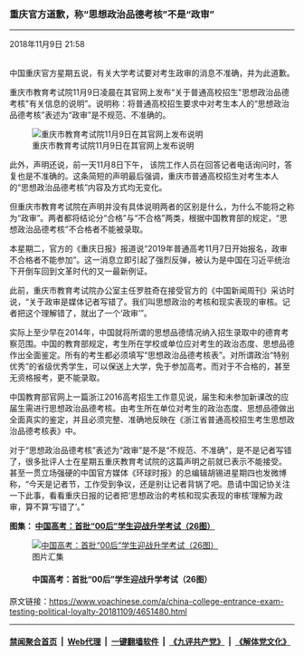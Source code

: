 ### 重庆官方道歉，称“思想政治品德考核”不是“政审” 
------------------------

<div class="published">
 <span class="date" title="中国时间">
  <time datetime="2018-11-09T21:58:44+08:00">
   2018年11月9日 21:58
  </time>
 </span>
</div>
<br/>
<div class="wsw">
 <p>
  中国重庆官方星期五说，有关大学考试要对考生政审的消息不准确，并为此道歉。
 </p>
 <p>
  重庆市教育考试院11月9日凌晨在其官网上发布“关于普通高校招生"思想政治品德考核"有关信息的说明”。说明称：将普通高校招生要求中对考生本人的“思想政治品德考核”表述为“政审”是不规范、不准确的。
 </p>
 <div class="wsw__embed">
  <figure class="media-image js-media-expand">
   <div class="img-wrap">
    <div class="thumb">
     <img alt="重庆市教育考试院11月9日在其官网上发布说明" src="https://gdb.voanews.com/65F167CA-A868-4C2A-A7FD-FD92B7EB1856_w250_r0_s.png"/>
    </div>
    <span class="ico ico-fullscreen ico--media-expand ico--rounded">
    </span>
   </div>
   <figcaption>
    <span class="caption">
     重庆市教育考试院11月9日在其官网上发布说明
    </span>
   </figcaption>
  </figure>
 </div>
 <p>
  此外，声明还说，前一天11月8日下午， 该院工作人员在回答记者电话询问时，答复也是不准确的。这条简短的声明最后强调，重庆市普通高校招生对考生本人的“思想政治品德考核”内容及方式均无变化。
 </p>
 <p>
  但重庆市教育考试院在声明并没有具体说明两者的区别是什么，为什么不能将之称为“政审”。两者都将结论分“合格”与“不合格”两类，根据中国教育部的规定，“思想政治品德考核”不合格者不能被录取。
 </p>
 <p>
  本星期二，官方的《重庆日报》报道说“2019年普通高考11月7日开始报名，政审不合格者不能参加”。这一消息立即引起了强烈反弹，被认为是中国在习近平统治下开倒车回到文革时代的又一最新例证。
 </p>
 <p>
  此前，重庆市教育考试院办公室主任罗胜奇在接受官方的《中国新闻周刊》采访时说，“关于政审是媒体记者写错了。我们叫思想政治的考核和现实表现的审核。记者把这个理解错了，就出了一个‘政审’”。
 </p>
 <p>
  实际上至少早在2014年，中国就将所谓的思想品德情况纳入招生录取中的德育考察范围。中国的教育部规定，考生所在学校或单位应对考生的政治态度、思想品德作出全面鉴定。所有的考生都必须填写“思想政治品德考核表”。对所谓政治“特别优秀”的省级优秀学生，可以保送上大学，免于参加高考。而对于不合格的，甚至无资格报考，更不能录取。
 </p>
 <p>
  中国教育部官网上一篇浙江2016高考招生工作意见说，届生和未参加新课改的应届生需进行思想政治品德考核。由考生所在单位对考生的政治态度、思想品德做出全面真实的鉴定，并且必须完整、准确地反映在《浙江省普通高校招生考生思想政治品德考核表》中。
 </p>
 <p>
  对于“思想政治品德考核”表述为“政审”是不是“不规范、不准确”，是不是记者写错了，很多批评人士在星期五重庆教育考试院的这篇声明之前就已表示不能接受。 甚至一贯立场强硬的中国官方媒体《环球时报》的总编辑胡锡进星期四也发微博称，“今天是记者节，工作受到争议，还是别让记者背锅了吧。恳请中国记协关注一下此事，看看重庆日报的记者把‘思想政治的考核和现实表现的审核’理解为政审，算不算‘写错了’。”
 </p>
 <p>
  <strong>
   图集：
   <a class="wsw__a" href="https://www.voachinese.com/a/4411889.html">
    <span class="title">
     中国高考：首批“00后”学生迎战升学考试（26图）
    </span>
   </a>
  </strong>
 </p>
 <div class="wsw__embed">
  <figure class="media-gallery-embed overlay-wrap js-media-expand" data-lbox-gallery="true" data-lbox-gallery-url="/a/4411889.html">
   <a href="https://www.voachinese.com/a/4411889.html" title="中国高考：首批“00后”学生迎战升学考试（26图）">
    <div class="img-wrap">
     <div class="thumb thumb16_9">
      <img alt="中国高考：首批“00后”学生迎战升学考试（26图）" src="https://gdb.voanews.com/9D1BDFC1-7C0C-4CE3-8786-778B91E6AE95_w250_r1_s.jpg"/>
     </div>
     <span class="ico ico-gallery ico--media-type ico--xl">
     </span>
     <span class="ico ico-gallery ico--media-expand ico--rounded">
     </span>
    </div>
   </a>
   <figcaption class="d-flex flex-wrap overlay-content">
    <span class="label label--media label--inverted m-l-sm">
     图片汇集
    </span>
    <h4 class="title title--media title--inverted m-l-sm">
     中国高考：首批“00后”学生迎战升学考试（26图）
    </h4>
   </figcaption>
   <div>
    <div data-lbox-gallery-item-src="https://gdb.voanews.com/9D1BDFC1-7C0C-4CE3-8786-778B91E6AE95_w1024_q10_s.jpg" data-lbox-gallery-item-title="2018年6月7日，中国大学入学考试第一天，中国浙江省杭州市的考生走出学校。2018年全国高考报名考生人数有975万人，比去年增加35万人。">
    </div>
    <div data-lbox-gallery-item-src="https://gdb.voanews.com/2019DE2D-1EE7-4800-A972-196436F412DA_w1024_q10_s.jpg" data-lbox-gallery-item-title="2018年6月7日，中国陕西省西安，一年一度的全国高考，工作人员监督各地考场。">
    </div>
    <div data-lbox-gallery-item-src="https://gdb.voanews.com/4D7158CA-4C37-435E-B3F2-AB1284B0DBD1_w1024_q10_s.jpg" data-lbox-gallery-item-title="2018年6月7日，中国东部山东省青岛，学生参加高考时，家人在校外等候。中国去年的高校录取率是81%，如果今年相同，就将录取将近790万学生。">
    </div>
    <div data-lbox-gallery-item-src="https://gdb.voanews.com/73E80A45-5EAD-40D1-BDD2-BE375D1EB03E_w1024_q10_s.jpg" data-lbox-gallery-item-title="2018年6月5日，中国高考之前，公交车穿越山区，把考生送到贵州省铜仁市参加高考。">
    </div>
    <div data-lbox-gallery-item-src="https://gdb.voanews.com/C534F9A2-AE83-432B-A7C9-7F974BCE5BC8_w1024_q10_s.jpg" data-lbox-gallery-item-title="2018年6月5日，中国辽宁省丹东市的学生聚集等待前往年度全国高考的场地，而他们的父母来送行。">
    </div>
    <div data-lbox-gallery-item-src="https://gdb.voanews.com/93671677-1CA9-4B09-9B9C-D4DE4B6F89B2_w1024_q10_s.jpg" data-lbox-gallery-item-title="2018年6月4日，中国广东省东莞市的一所高中，学生们为参加年度全国高考的人们表演。有些学校选择在6月4日举办这类活动。">
    </div>
    <div data-lbox-gallery-item-src="https://gdb.voanews.com/9F7339BE-4FE0-49A8-9CD9-F1771F3EC12B_w1024_q10_s.jpg" data-lbox-gallery-item-title="2018年5月23日，中国河北省邯郸一名高中生在&amp;ldquo;高考&amp;rdquo;前在高高的资料堆中复习功课。 中国的高考将于今年6月7日和6月8日举行。考生压力山大，复习资料也堆如小山。北京一位考生的家长告诉美国之音，他的孩子为准备高考，每天半夜12点才能睡觉。">
    </div>
    <div data-lbox-gallery-item-src="https://gdb.voanews.com/BEE9E60A-D02D-415C-B54B-8567D68DA3FD_w1024_q10_s.jpg" data-lbox-gallery-item-title="2018年5月23日，中国河北省邯郸的高中应届毕业生在年度&amp;ldquo;高考&amp;rdquo;前复习功课。他们的衬衫上印着的英文是&amp;ldquo;战斗的时候到了&amp;rdquo;。今年的考生主要是2000年出生的一批人，这是00后青年首次参加高考。">
    </div>
    <div data-lbox-gallery-item-src="https://gdb.voanews.com/12980F76-CBDA-49F0-80C0-906897A036D4_w1024_q10_s.jpg" data-lbox-gallery-item-title="在北京一所学校，保安人员使用金属探测器检查参加高考的学生（2015年6月7日）。2015年全国有900多万学生参加为期两天的考试，当年大学招生700万人。2018年， 武汉考生不能戴手表入场， 宁夏回族自治区禁止携带手机进入考场，否则不论是否开机，一律按作弊处理。 北京和吉林省在考场周边进行电磁监测，侦查疑似作弊信号。 前《中国青年报》&amp;ldquo;冰点&amp;rdquo;栏目主编李大同对美国之音说：&amp;ldquo;这种防范也是没有办法，因为中国目前能够想到的，唯一还能够保证一点公平的一种做法，就是人人都考试。你要是没有这一点，那就更乱套了。所以现在都是风行作弊，这是整个社会道德堤坝崩溃的表现。&amp;rdquo;">
    </div>
    <div data-lbox-gallery-item-src="https://gdb.voanews.com/33D488C3-75EA-4DE7-A01D-906471E9C3A9_w1024_q10_s.jpg" data-lbox-gallery-item-title="2018年6月3日，高考之前，中国河南省驻马店一所高中的毕业典礼上，学生打出的标语有“全村的希望”“青春张扬”“数我最强”。">
    </div>
    <div data-lbox-gallery-item-src="https://gdb.voanews.com/FEF86B7A-1362-4614-8655-A2FAA266835A_w1024_q10_s.jpg" data-lbox-gallery-item-title="2018年6月1日，中国高考之前，安徽省六安市学生放出孔明灯，期盼考试成功。">
    </div>
    <div data-lbox-gallery-item-src="https://gdb.voanews.com/A7CD839F-D394-4FE5-B1B2-2B716BDD4BF7_w1024_q10_s.jpg" data-lbox-gallery-item-title="2017年6月7日在北京举行的全国高考的第一天第一科考试后，考生走出学校。2017年全国共有940万名高中生参加为期两天的年度高考。为防止别人冒名顶替而代考，陕西和江西教育厅一般不允许高校学生在高考期间请假。江西还要求学校在高考开考半小时后用电话联系那些被批准请假离校或单独在外实习的学生，以发现疑似替考者。">
    </div>
    <div data-lbox-gallery-item-src="https://gdb.voanews.com/33C7256D-5AD0-4895-BDE7-559C646394E6_w1024_q10_s.jpg" data-lbox-gallery-item-title="2014年6月8日，北京一所高中外面，学生参加2014年中国&amp;ldquo;高考&amp;rdquo;后，各具情态。 中国每年的高考都会引发广泛的社会讨论，成为全国性话题。">
    </div>
    <div data-lbox-gallery-item-src="https://gdb.voanews.com/144F1CBC-7814-4665-88A6-D27A3064E705_w1024_q10_s.jpg" data-lbox-gallery-item-title="一位中国学生在在北京参加年度高考后，和等在场外的一位亲戚拥抱（2010年6月8日）。中国近年来每年约有1000万高中毕业生参加高考，争取进入理想的大学。">
    </div>
    <div data-lbox-gallery-item-src="https://gdb.voanews.com/F2DDB8E7-4042-4903-B82C-FB8823AABAF7_w1024_q10_s.jpg" data-lbox-gallery-item-title='2017年6月3日，在中国安徽省六安市大别山深处的毛坦厂镇，一位母亲在毛坦厂中学外面烧香祈祷，盼望孩子高考成功。可怜天下父母心。毛坦厂中学复读班被称为&amp;ldquo;&lt;a href="http://www.epochtimes.com/gb/tag/%E9%AB%98%E8%80%83.html"&gt;高考&lt;/a&gt;兵工厂&amp;rdquo; 中学。'>
    </div>
    <div data-lbox-gallery-item-src="https://gdb.voanews.com/0774623F-C031-462D-A81C-81715D1ADE6E_w1024_q10_s.jpg" data-lbox-gallery-item-title="2012年3月28日，江苏省南京市一所高中的学生听励志演讲时，跟着讲演者喊出&amp;ldquo;我必须上大学&amp;rdquo;和&amp;ldquo;爸爸妈妈我爱你&amp;rdquo;等口号。">
    </div>
    <div data-lbox-gallery-item-src="https://gdb.voanews.com/FC2CBA63-DF95-4A4D-99C6-059CC84A2372_w1024_q10_s.jpg" data-lbox-gallery-item-title="2018年2月26日在中国河北省衡水市第二中学，在年度性全国高考前100天，应届毕业生举行誓师大会。标语包括&amp;ldquo;幸福是奋斗出来的，高考百日，我们拼了！&amp;rdquo;&amp;ldquo;成功不等待佛系青年 高考只相信拼搏汗水&amp;rdquo;&amp;ldquo;清华北大等我来&amp;rdquo;&amp;ldquo;清华北大在我脚下，二中学霸无敌天下&amp;rdquo; 。">
    </div>
    <div data-lbox-gallery-item-src="https://gdb.voanews.com/C8D80017-3C6F-45E5-98CE-D12303B5E011_w1024_q10_s.jpg" data-lbox-gallery-item-title="北京大学校门口的行人（2016年7月27日）。北大和清华大学是不少高考学生的第一志愿高校。">
    </div>
    <div data-lbox-gallery-item-src="https://gdb.voanews.com/6A6BBF9A-8E39-44F7-88D7-7CE873E82CA4_w1024_q10_s.jpg" data-lbox-gallery-item-title="北京参加夏令营的孩子们等待参观北京大学（2016年7月27日）。北大和清华大学是不少高考学生的第一志愿高校。">
    </div>
    <div data-lbox-gallery-item-src="https://gdb.voanews.com/3B26FDDD-EC77-486D-B86A-C539D0F55554_w1024_q10_s.jpg" data-lbox-gallery-item-title="2018年2月26日在中国河北省衡水市的一所高中，在年度性全国高考前100天，应届毕业生举行誓师大会，有&amp;ldquo;努力百天，终身无憾&amp;rdquo;等横幅标语。中国网络上流传过的高考雷人标语包括&amp;ldquo;有来路，没退路，留退路，是绝路。&amp;rdquo;&amp;ldquo;拼一个秋冬春夏，赢一生无怨无悔。&amp;rdquo;">
    </div>
    <div data-lbox-gallery-item-src="https://gdb.voanews.com/8190F455-5F2A-4E21-A4F1-BFA5F767FFFB_w1024_q10_s.jpg" data-lbox-gallery-item-title="2018年2月26日在中国河北省衡水市的一所高中，在年度性全国高考前100天，应届毕业生举行誓师大会。">
    </div>
    <div data-lbox-gallery-item-src="https://gdb.voanews.com/9F39490A-07B2-4B43-838D-B75D5988349C_w1024_q10_s.jpg" data-lbox-gallery-item-title="2018年3月12日，在中国河南省安阳市的一所高中，年度性全国“高考”之前，学生参加宣誓大会。">
    </div>
    <div data-lbox-gallery-item-src="https://gdb.voanews.com/F5288267-1793-4B18-9B18-EC52FF81B077_w1024_q10_s.jpg" data-lbox-gallery-item-title="2018年3月12日，在中国河南省安阳市的一所高中，年度性全国“高考”之前，学生参加宣誓大会。">
    </div>
    <div data-lbox-gallery-item-src="https://gdb.voanews.com/5EDA6351-DAC5-4960-823B-8A1004FEE19D_w1024_q10_s.jpg" data-lbox-gallery-item-title="2018年3月12日，北京一所学校外面，青少年走过宣传牌，牌上写着中英文口号&amp;ldquo;点亮中国梦 知识改变命运 付出收获财富&amp;rdquo;。对于很多中国青年来说，高考是&amp;ldquo;知识改变命运 付出收获财富&amp;rdquo;的重要一环。">
    </div>
    <div data-lbox-gallery-item-src="https://gdb.voanews.com/D4D456ED-6EF8-4459-90AF-7F50B93FCA0B_w1024_q10_s.jpg" data-lbox-gallery-item-title="2006年6月12日，英国理论物理学家，数学家史蒂芬霍金抵达香港国际机场。2016年中国高考前夕，霍金的新浪官方微博账号用中、英文祝福说：&amp;ldquo;你们中的许多人即将参加2016年高考，我在这里祝愿你们，新一代的科学人才，金榜题名。这是你们勤学不辍的顶峰，也标志着你们美好未来的开始&amp;rdquo;。&amp;ldquo;在我成长的过程中，我的父母一直很重视教育。我很庆幸这一路来学习给我带来的无数的机会。无论你励志成为一名医生、老师、科学家、音乐人、工程师或是作家&amp;mdash;&amp;mdash;请勇往直前地追逐你的梦想。你们是下一代的大思想家和意见领袖；未来将因你们而生。&amp;rdquo; 霍金的祝福引起很大积极反响。">
    </div>
    <div data-lbox-gallery-item-src="https://gdb.voanews.com/B7FE10F5-2A66-4033-A802-3A1814B91AE0_w1024_q10_s.jpg" data-lbox-gallery-item-title="在北京美国大使馆前排队等待申请签证的学生（2012年5月2日）。2017年7月中国媒体《青年参考》有篇报道的标题是《&amp;ldquo;放弃高考去留学&amp;rdquo;趋势初显？》，文章引用中国教育部的数据说，2016年中国出国留学总人数为54.45万人，创历史新高。2015年的《中国经济周刊》报道，留学生为美国经济的贡献，每年超过200亿美元，其中中国留学生贡献44亿美元。有报道称，2015年全国有近百万高中毕业生放弃高考，其中因留学而弃考者达21.1%。">
    </div>
   </div>
  </figure>
 </div>
 <p>
 </p>
</div>

原文链接：https://www.voachinese.com/a/china-college-entrance-exam-testing-political-loyalty-20181109/4651480.html


------------------------
#### [禁闻聚合首页](https://github.com/gfw-breaker/banned-news/blob/master/README.md) &nbsp;|&nbsp; [Web代理](https://github.com/gfw-breaker/open-proxy/blob/master/README.md) &nbsp;|&nbsp;  [一键翻墙软件](https://github.com/gfw-breaker/nogfw/blob/master/README.md) &nbsp;|&nbsp; [《九评共产党》](https://github.com/gfw-breaker/9ping.md/blob/master/README.md#九评之一评共产党是什么) &nbsp;|&nbsp; [《解体党文化》](https://github.com/gfw-breaker/jtdwh.md/blob/master/README.md#绪论)